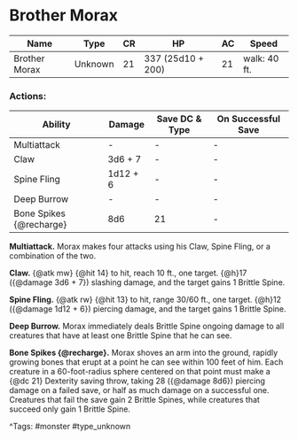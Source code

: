 # Brother Morax

| Name | Type | CR | HP | AC | Speed |
|------|------|----|----|----|-------|
| Brother Morax | Unknown | 21 | 337 (25d10 + 200) | 21 | walk: 40 ft. |

### Actions:

| Ability | Damage | Save DC & Type | On Successful Save |
|---------|--------|----------------|--------------------|
| Multiattack | - | - | - |
| Claw | 3d6 + 7 | - | - |
| Spine Fling | 1d12 + 6 | - | - |
| Deep Burrow | - | - | - |
| Bone Spikes {@recharge} | 8d6 | 21 | - |


**Multiattack.** Morax makes four attacks using his Claw, Spine Fling, or a combination of the two.

**Claw.** {@atk mw} {@hit 14} to hit, reach 10 ft., one target. {@h}17 ({@damage 3d6 + 7}) slashing damage, and the target gains 1 Brittle Spine.

**Spine Fling.** {@atk rw} {@hit 13} to hit, range 30/60 ft., one target. {@h}12 ({@damage 1d12 + 6}) piercing damage, and the target gains 1 Brittle Spine.

**Deep Burrow.** Morax immediately deals Brittle Spine ongoing damage to all creatures that have at least one Brittle Spine that he can see.

**Bone Spikes {@recharge}.** Morax shoves an arm into the ground, rapidly growing bones that erupt at a point he can see within 100 feet of him. Each creature in a 60-foot-radius sphere centered on that point must make a {@dc 21} Dexterity saving throw, taking 28 ({@damage 8d6}) piercing damage on a failed save, or half as much damage on a successful one. Creatures that fail the save gain 2 Brittle Spines, while creatures that succeed only gain 1 Brittle Spine.

^Tags: #monster #type_unknown